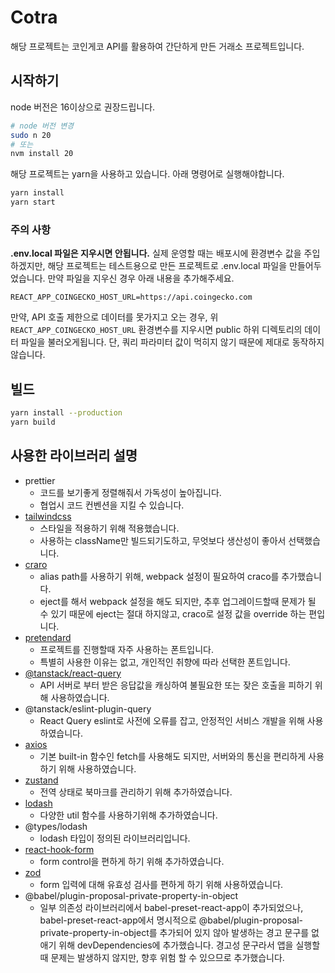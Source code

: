 # Cotra

해당 프로젝트는 코인게코 API를 활용하여 간단하게 만든 거래소 프로젝트입니다. 

## 시작하기

node 버전은 16이상으로 권장드립니다.

```bash
# node 버전 변경
sudo n 20
# 또는
nvm install 20
```

해당 프로젝트는 yarn을 사용하고 있습니다. 아래 명령어로 실행해야합니다.

```bash
yarn install
yarn start
```

### 주의 사항

**.env.local 파일은 지우시면 안됩니다.** 실제 운영할 때는 배포시에 환경변수 값을 주입하겠지만, 해당 프로젝트는 테스트용으로 만든 프로젝트로 .env.local 파일을 만들어두었습니다.
만약 파일을 지우신 경우 아래 내용을 추가해주세요.

```text
REACT_APP_COINGECKO_HOST_URL=https://api.coingecko.com
```

만약, API 호출 제한으로 데이터를 못가지고 오는 경우, 위 `REACT_APP_COINGECKO_HOST_URL` 환경변수를 지우시면 public 하위 디렉토리의 데이터 파일을 불러오게됩니다. 단, 쿼리 파라미터 값이 먹히지 않기 때문에 제대로 동작하지 않습니다.

## 빌드

```bash
yarn install --production
yarn build
```

## 사용한 라이브러리 설명

- prettier
  - 코드를 보기좋게 정렬해줘서 가독성이 높아집니다.
  - 협업시 코드 컨벤션을 지킬 수 있습니다.
- [tailwindcss](https://tailwindcss.com/)
  - 스타일을 적용하기 위해 적용했습니다.
  - 사용하는 className만 빌드되기도하고, 무엇보다 생산성이 좋아서 선택했습니다.
- [craro](https://craco.js.org/docs/getting-started/)
  - alias path를 사용하기 위해, webpack 설정이 필요하여 craco를 추가했습니다.
  - eject를 해서 webpack 설정을 해도 되지만, 추후 업그레이드할때 문제가 될 수 있기 때문에 eject는 절대 하지않고, craco로 설정 값을 override 하는 편입니다.
- [pretendard](https://github.com/orioncactus/pretendard)
  - 프로젝트를 진행할때 자주 사용하는 폰트입니다.
  - 특별히 사용한 이유는 없고, 개인적인 취향에 따라 선택한 폰트입니다. 
- [@tanstack/react-query](https://tanstack.com/query/latest/docs/framework/react/overview)
  - API 서버로 부터 받은 응답값을 캐싱하여 불필요한 또는 잦은 호출을 피하기 위해 사용하였습니다.
- @tanstack/eslint-plugin-query
  - React Query eslint로 사전에 오류를 잡고, 안정적인 서비스 개발을 위해 사용하였습니다.
- [axios](https://axios-http.com/kr/docs/intro)
  - 기본 built-in 함수인 fetch를 사용해도 되지만, 서버와의 통신을 편리하게 사용하기 위해 사용하였습니다.
- [zustand](https://docs.pmnd.rs/zustand/getting-started/introduction)
  - 전역 상태로 북마크를 관리하기 위해 추가하였습니다. 
- [lodash](https://lodash.com/)
  - 다양한 util 함수를 사용하기위해 추가하였습니다.
- @types/lodash
  - lodash 타입이 정의된 라이브러리입니다.
- [react-hook-form](https://react-hook-form.com/get-started)
  - form control을 편하게 하기 위해 추가하였습니다.
- [zod](https://zod.dev/)
  - form 입력에 대해 유효성 검사를 편하게 하기 위해 사용하였습니다.
- @babel/plugin-proposal-private-property-in-object
  - 일부 의존성 라이브러리에서 babel-preset-react-app이 추가되었으나, babel-preset-react-app에서 명시적으로 @babel/plugin-proposal-private-property-in-object를 추가되어 있지 않아 발생하는 경고 문구를 없애기 위해 devDependencies에 추가했습니다. 경고성 문구라서 앱을 실행할때 문제는 발생하지 않지만, 향후 위험 할 수 있으므로 추가했습니다.
